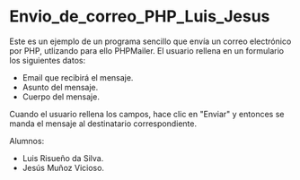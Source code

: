 # Envio_de_correo_PHP_Luis_Jesus

Este es un ejemplo de un programa sencillo que envía un correo electrónico por PHP, utlizando para ello PHPMailer.
El usuario rellena en un formulario los siguientes datos:
  - Email que recibirá el mensaje.
  - Asunto del mensaje.
  - Cuerpo del mensaje.

Cuando el usuario rellena los campos, hace clic en "Enviar" y entonces se manda el mensaje al destinatario correspondiente.

Alumnos:
  - Luis Risueño da Silva.
  - Jesús Muñoz Vicioso.
